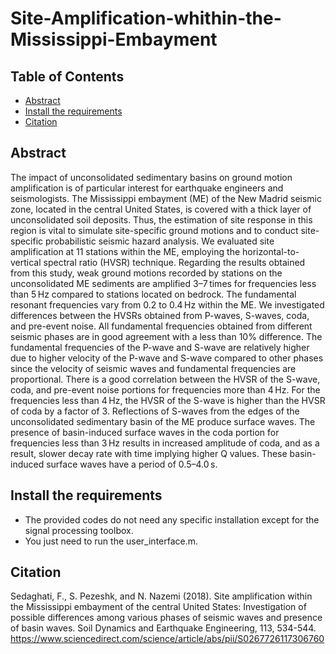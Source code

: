 # Site-Amplification-whithin-the-Mississippi-Embayment

## Table of Contents

+ [Abstract](#abstract)
+ [Install the requirements](#install)
+ [Citation](#citation)


## Abstract <a name = "abstract"></a>
The impact of unconsolidated sedimentary basins on ground motion amplification is of particular interest for earthquake engineers and seismologists. The Mississippi embayment (ME) of the New Madrid seismic zone, located in the central United States, is covered with a thick layer of unconsolidated soil deposits. Thus, the estimation of site response in this region is vital to simulate site-specific ground motions and to conduct site-specific probabilistic seismic hazard analysis. We evaluated site amplification at 11 stations within the ME, employing the horizontal-to-vertical spectral ratio (HVSR) technique.
Regarding the results obtained from this study, weak ground motions recorded by stations on the unconsolidated ME sediments are amplified 3–7 times for frequencies less than 5 Hz compared to stations located on bedrock. The fundamental resonant frequencies vary from 0.2 to 0.4 Hz within the ME. We investigated differences between the HVSRs obtained from P-waves, S-waves, coda, and pre-event noise. All fundamental frequencies obtained from different seismic phases are in good agreement with a less than 10% difference. The fundamental frequencies of the P-wave and S-wave are relatively higher due to higher velocity of the P-wave and S-wave compared to other phases since the velocity of seismic waves and fundamental frequencies are proportional. There is a good correlation between the HVSR of the S-wave, coda, and pre-event noise portions for frequencies more than 4 Hz. For the frequencies less than 4 Hz, the HVSR of the S-wave is higher than the HVSR of coda by a factor of 3. Reflections of S-waves from the edges of the unconsolidated sedimentary basin of the ME produce surface waves. The presence of basin-induced surface waves in the coda portion for frequencies less than 3 Hz results in increased amplitude of coda, and as a result, slower decay rate with time implying higher Q values. These basin-induced surface waves have a period of 0.5–4.0 s. 

## Install the requirements <a name = "install"></a>
* The provided codes do not need any specific installation except for the signal processing toolbox.
* You just need to run the user_interface.m.

## Citation <a name = "citation"></a>
Sedaghati, F., S. Pezeshk, and N. Nazemi (2018). Site amplification within the Mississippi embayment of the central United States: Investigation of possible differences among various phases of seismic waves and presence of basin waves. Soil Dynamics and Earthquake Engineering, 113, 534-544.
https://www.sciencedirect.com/science/article/abs/pii/S0267726117306760

